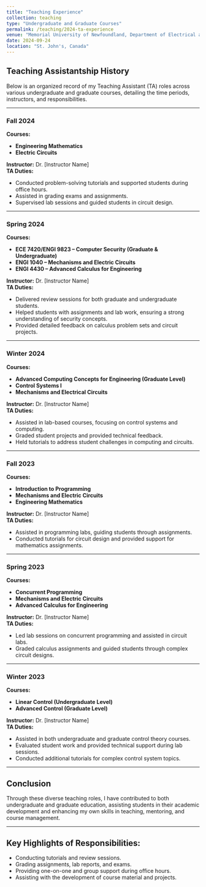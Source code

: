 ```yaml
---
title: "Teaching Experience"
collection: teaching
type: "Undergraduate and Graduate Courses"
permalink: /teaching/2024-ta-experience
venue: "Memorial University of Newfoundland, Department of Electrical and Computer Engineering"
date: 2024-09-24
location: "St. John's, Canada"
---
```


## Teaching Assistantship History

Below is an organized record of my Teaching Assistant (TA) roles across various undergraduate and graduate courses, detailing the time periods, instructors, and responsibilities.

---

### Fall 2024
**Courses:**
- **Engineering Mathematics**  
- **Electric Circuits**  

**Instructor:** Dr. [Instructor Name]  
**TA Duties:**
- Conducted problem-solving tutorials and supported students during office hours.
- Assisted in grading exams and assignments.
- Supervised lab sessions and guided students in circuit design.

---

### Spring 2024
**Courses:**
- **ECE 7420/ENGI 9823 – Computer Security (Graduate & Undergraduate)**  
- **ENGI 1040 – Mechanisms and Electric Circuits**  
- **ENGI 4430 – Advanced Calculus for Engineering**  

**Instructor:** Dr. [Instructor Name]  
**TA Duties:**
- Delivered review sessions for both graduate and undergraduate students.
- Helped students with assignments and lab work, ensuring a strong understanding of security concepts.
- Provided detailed feedback on calculus problem sets and circuit projects.
  
---

### Winter 2024
**Courses:**
- **Advanced Computing Concepts for Engineering (Graduate Level)**  
- **Control Systems I**  
- **Mechanisms and Electrical Circuits**  

**Instructor:** Dr. [Instructor Name]  
**TA Duties:**
- Assisted in lab-based courses, focusing on control systems and computing.
- Graded student projects and provided technical feedback.
- Held tutorials to address student challenges in computing and circuits.

---

### Fall 2023
**Courses:**
- **Introduction to Programming**  
- **Mechanisms and Electric Circuits**  
- **Engineering Mathematics**  

**Instructor:** Dr. [Instructor Name]  
**TA Duties:**
- Assisted in programming labs, guiding students through assignments.
- Conducted tutorials for circuit design and provided support for mathematics assignments.
  
---

### Spring 2023
**Courses:**
- **Concurrent Programming**  
- **Mechanisms and Electric Circuits**  
- **Advanced Calculus for Engineering**  

**Instructor:** Dr. [Instructor Name]  
**TA Duties:**
- Led lab sessions on concurrent programming and assisted in circuit labs.
- Graded calculus assignments and guided students through complex circuit designs.

---

### Winter 2023
**Courses:**
- **Linear Control (Undergraduate Level)**  
- **Advanced Control (Graduate Level)**  

**Instructor:** Dr. [Instructor Name]  
**TA Duties:**
- Assisted in both undergraduate and graduate control theory courses.
- Evaluated student work and provided technical support during lab sessions.
- Conducted additional tutorials for complex control system topics.

---

## Conclusion

Through these diverse teaching roles, I have contributed to both undergraduate and graduate education, assisting students in their academic development and enhancing my own skills in teaching, mentoring, and course management.

---

## Key Highlights of Responsibilities:

- Conducting tutorials and review sessions.
- Grading assignments, lab reports, and exams.
- Providing one-on-one and group support during office hours.
- Assisting with the development of course material and projects.
